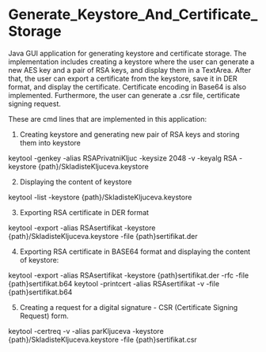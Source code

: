 # Generate_Keystore_And_Certificate_Storage
Java GUI application for generating keystore and certificate storage. The implementation includes creating a keystore where the user 
can generate a new AES key and a pair of RSA keys, and display them in a TextArea. After that, the user can export a certificate from the 
keystore, save it in DER format, and display the certificate. Certificate encoding in Base64 is also implemented. Furthermore, 
the user can generate a .csr file, certificate signing request.

These are cmd lines that are implemented in this application:
1. Creating keystore and generating new pair of RSA keys and storing them into keystore

keytool -genkey -alias RSAPrivatniKljuc -keysize 2048 -v -keyalg RSA -keystore {path}/SkladisteKljuceva.keystore

2. Displaying the content of keystore

keytool -list -keystore {path}/SkladisteKljuceva.keystore

3. Exporting RSA certificate in DER format 

keytool -export -alias RSAsertifikat -keystore {path}/SkladisteKljuceva.keystore -file {path}sertifikat.der

4. Exporting RSA certificate in BASE64 format and displaying the content of keystore:

keytool -export -alias RSAsertifikat -keystore {path}sertifikat.der -rfc -file {path}sertifikat.b64
keytool -printcert -alias RSAsertifikat -v -file {path}sertifikat.b64

5. Creating a request for a digital signature - CSR (Certificate Signing Request) form.

keytool -certreq -v -alias parKljuceva -keystore {path}/SkladisteKljuceva.keystore -file {path}sertifikat.csr
